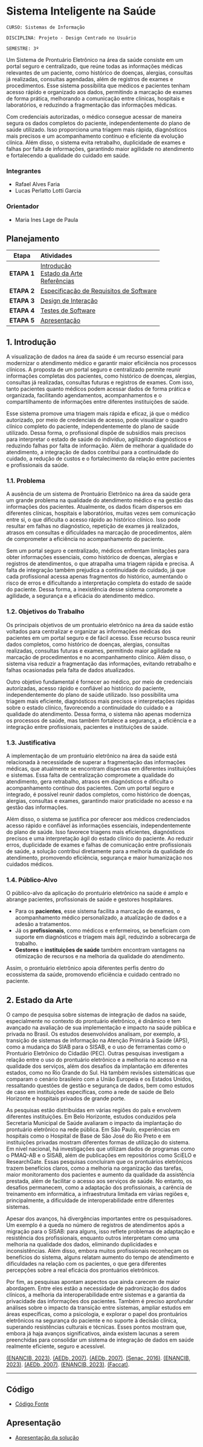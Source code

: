 # Sistema Inteligente na Saúde

`CURSO: Sistemas de Informação`

`DISCIPLINA: Projeto - Design Centrado no Usuário`

`SEMESTRE: 3º`

Um Sistema de Prontuário Eletrônico na área da saúde consiste em um portal seguro e centralizado, que reúne todas as informações médicas relevantes de um paciente, como histórico de doenças, alergias, consultas já realizadas, consultas agendadas, além de registros de exames e procedimentos. Esse sistema possibilita que médicos e pacientes tenham acesso rápido e organizado aos dados, permitindo a marcação de exames de forma prática, melhorando a comunicação entre clínicas, hospitais e laboratórios, e reduzindo a fragmentação das informações médicas.

Com credenciais autorizadas, o médico consegue acessar de maneira segura os dados completos do paciente, independentemente do plano de saúde utilizado. Isso proporciona uma triagem mais rápida, diagnósticos mais precisos e um acompanhamento contínuo e eficiente da evolução clínica. Além disso, o sistema evita retrabalho, duplicidade de exames e falhas por falta de informações, garantindo maior agilidade no atendimento e fortalecendo a qualidade do cuidado em saúde.

### Integrantes

* Rafael Alves Faria
* Lucas Perlatto Lotti Garcia

### Orientador

* Maria Ines Lage de Paula

## Planejamento

| Etapa | Atividades |
| :---: | :--- |
| **ETAPA 1** | [Introdução](docs/introducao.md) <br> [Estado da Arte](docs/estado.md) <br> [Referências](docs/referencias.md) |
| **ETAPA 2** | [Especificação de Requisitos de Software](docs/especificacao.md) |
| **ETAPA 3** | [Design de Interação](docs/design.md) |
| **ETAPA 4** | [Testes de Software](docs/testes.md) |
| **ETAPA 5** | [Apresentação](docs/apresentacao.md) |

## 1. Introdução

A visualização de dados na área da saúde é um recurso essencial para modernizar o atendimento médico e garantir maior eficiência nos processos clínicos. A proposta de um portal seguro e centralizado permite reunir informações completas dos pacientes, como histórico de doenças, alergias, consultas já realizadas, consultas futuras e registros de exames. Com isso, tanto pacientes quanto médicos podem acessar dados de forma prática e organizada, facilitando agendamentos, acompanhamentos e o compartilhamento de informações entre diferentes instituições de saúde.

Esse sistema promove uma triagem mais rápida e eficaz, já que o médico autorizado, por meio de credenciais de acesso, pode visualizar o quadro clínico completo do paciente, independentemente do plano de saúde utilizado. Dessa forma, o profissional dispõe de subsídios mais precisos para interpretar o estado de saúde do indivíduo, agilizando diagnósticos e reduzindo falhas por falta de informação. Além de melhorar a qualidade do atendimento, a integração de dados contribui para a continuidade do cuidado, a redução de custos e o fortalecimento da relação entre pacientes e profissionais da saúde.

### 1.1. Problema

A ausência de um sistema de Prontuário Eletrônico na área da saúde gera um grande problema na qualidade do atendimento médico e na gestão das informações dos pacientes. Atualmente, os dados ficam dispersos em diferentes clínicas, hospitais e laboratórios, muitas vezes sem comunicação entre si, o que dificulta o acesso rápido ao histórico clínico. Isso pode resultar em falhas no diagnóstico, repetição de exames já realizados, atrasos em consultas e dificuldades na marcação de procedimentos, além de comprometer a eficiência no acompanhamento do paciente.

Sem um portal seguro e centralizado, médicos enfrentam limitações para obter informações essenciais, como histórico de doenças, alergias e registros de atendimentos, o que atrapalha uma triagem rápida e precisa. A falta de integração também prejudica a continuidade do cuidado, já que cada profissional acessa apenas fragmentos do histórico, aumentando o risco de erros e dificultando a interpretação completa do estado de saúde do paciente. Dessa forma, a inexistência desse sistema compromete a agilidade, a segurança e a eficácia do atendimento médico.

### 1.2. Objetivos do Trabalho

Os principais objetivos de um prontuário eletrônico na área da saúde estão voltados para centralizar e organizar as informações médicas dos pacientes em um portal seguro e de fácil acesso. Esse recurso busca reunir dados completos, como histórico de doenças, alergias, consultas realizadas, consultas futuras e exames, permitindo maior agilidade na marcação de procedimentos e no acompanhamento clínico. Além disso, o sistema visa reduzir a fragmentação das informações, evitando retrabalho e falhas ocasionadas pela falta de dados atualizados.

Outro objetivo fundamental é fornecer ao médico, por meio de credenciais autorizadas, acesso rápido e confiável ao histórico do paciente, independentemente do plano de saúde utilizado. Isso possibilita uma triagem mais eficiente, diagnósticos mais precisos e interpretações rápidas sobre o estado clínico, favorecendo a continuidade do cuidado e a qualidade do atendimento. Dessa forma, o sistema não apenas moderniza os processos de saúde, mas também fortalece a segurança, a eficiência e a integração entre profissionais, pacientes e instituições de saúde.

### 1.3. Justificativa

A implementação de um prontuário eletrônico na área da saúde está relacionada à necessidade de superar a fragmentação das informações médicas, que atualmente se encontram dispersas em diferentes instituições e sistemas. Essa falta de centralização compromete a qualidade do atendimento, gera retrabalho, atrasos em diagnósticos e dificulta o acompanhamento contínuo dos pacientes. Com um portal seguro e integrado, é possível reunir dados completos, como histórico de doenças, alergias, consultas e exames, garantindo maior praticidade no acesso e na gestão das informações.

Além disso, o sistema se justifica por oferecer aos médicos credenciados acesso rápido e confiável às informações essenciais, independentemente do plano de saúde. Isso favorece triagens mais eficientes, diagnósticos precisos e uma interpretação ágil do estado clínico do paciente. Ao reduzir erros, duplicidade de exames e falhas de comunicação entre profissionais de saúde, a solução contribui diretamente para a melhoria da qualidade do atendimento, promovendo eficiência, segurança e maior humanização nos cuidados médicos.

### 1.4. Público-Alvo

O público-alvo da aplicação do prontuário eletrônico na saúde é amplo e abrange pacientes, profissionais de saúde e gestores hospitalares.

* Para os **pacientes**, esse sistema facilita a marcação de exames, o acompanhamento médico personalizado, a atualização de dados e a adesão a tratamentos.
* Já os **profissionais**, como médicos e enfermeiros, se beneficiam com suporte em diagnósticos e triagem mais ágil, reduzindo a sobrecarga de trabalho.
* **Gestores** e **instituições de saúde** também encontram vantagens na otimização de recursos e na melhoria da qualidade do atendimento.

Assim, o prontuário eletrônico apoia diferentes perfis dentro do ecossistema da saúde, promovendo eficiência e cuidado centrado no paciente.

## 2. Estado da Arte

O campo de pesquisa sobre sistemas de integração de dados na saúde, especialmente no contexto do prontuário eletrônico, é dinâmico e tem avançado na avaliação de sua implementação e impacto na saúde pública e privada no Brasil. Os estudos desenvolvidos analisam, por exemplo, a transição de sistemas de informação na Atenção Primária à Saúde (APS), como a mudança do SIAB para o SISAB, e o uso de ferramentas como o Prontuário Eletrônico do Cidadão (PEC). Outras pesquisas investigam a relação entre o uso do prontuário eletrônico e a melhoria no acesso e na qualidade dos serviços, além dos desafios da implantação em diferentes estados, como no Rio Grande do Sul. Há também revisões sistemáticas que comparam o cenário brasileiro com a União Europeia e os Estados Unidos, ressaltando questões de gestão e segurança de dados, bem como estudos de caso em instituições específicas, como a rede de saúde de Belo Horizonte e hospitais privados de grande porte.

As pesquisas estão distribuídas em várias regiões do país e envolvem diferentes instituições. Em Belo Horizonte, estudos conduzidos pela Secretaria Municipal de Saúde avaliaram o impacto da implantação do prontuário eletrônico na rede pública. Em São Paulo, experiências em hospitais como o Hospital de Base de São José do Rio Preto e em instituições privadas mostram diferentes formas de utilização do sistema. Em nível nacional, há investigações que utilizam dados de programas como o PMAQ-AB e o SISAB, além de publicações em repositórios como SciELO e ResearchGate. Essas pesquisas concluíram que os prontuários eletrônicos trazem benefícios claros, como a melhoria na organização das tarefas, maior monitoramento dos pacientes e aumento da qualidade da assistência prestada, além de facilitar o acesso aos serviços de saúde. No entanto, os desafios permanecem, como a adaptação dos profissionais, a carência de treinamento em informática, a infraestrutura limitada em várias regiões e, principalmente, a dificuldade de interoperabilidade entre diferentes sistemas.

Apesar dos avanços, há divergências importantes entre os pesquisadores. Um exemplo é a queda no número de registros de atendimentos após a migração para o SISAB: para alguns, isso reflete problemas de adaptação e resistência dos profissionais, enquanto outros interpretam como uma melhoria na qualidade dos dados, eliminando duplicidades e inconsistências. Além disso, embora muitos profissionais reconheçam os benefícios do sistema, alguns relatam aumento do tempo de atendimento e dificuldades na relação com os pacientes, o que gera diferentes percepções sobre a real eficácia dos prontuários eletrônicos.

Por fim, as pesquisas apontam aspectos que ainda carecem de maior abordagem. Entre eles estão a necessidade de padronização dos dados clínicos, a melhoria da interoperabilidade entre sistemas e a garantia da privacidade das informações dos pacientes. Também é preciso aprofundar análises sobre o impacto da transição entre sistemas, ampliar estudos em áreas específicas, como a psicologia, e explorar o papel dos prontuários eletrônicos na segurança do paciente e no suporte à decisão clínica, superando resistências culturais e técnicas. Esses pontos mostram que, embora já haja avanços significativos, ainda existem lacunas a serem preenchidas para consolidar um sistema de integração de dados em saúde realmente eficiente, seguro e acessível.

[(ENANCIB, 2023)](https://enancib.ancib.org/index.php/enancib/xxxiiienancib/paper/view/1966/1350).
[(AEDb, 2007)](https://www.aedb.br/seget/arquivos/artigos07/56_SEGET.pdf).
[(AEDb, 2007)](https://www.aedb.br/seget/arquivos/artigos07/56_SEGET.pdf).
[(Senac, 2016)](https://www1.sp.senac.br/hotsites/blogs/revistainiciacao/wp-content/uploads/2016/01/Exp_imp_util_PEP-v10-ABNT.pdf).
[(ENANCIB, 2023)](https://enancib.ancib.org/index.php/enancib/xxxiiienancib/paper/view/1966/1350).
[(AEDb, 2007)](https://www.aedb.br/seget/arquivos/artigos07/56_SEGET.pdf).
[(ENANCIB, 2023)](https://enancib.ancib.org/index.php/enancib/xxxiiienancib/paper/view/1966/1350).
[(Faccat)](https://seer.faccat.br/index.php/psi/article/view/1292/1323).


---

## Código

* [Código Fonte](src/codigo.md)

## Apresentação

* [Apresentação da solução](docs/apresentacao.md)
